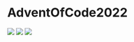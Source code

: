 # AdventOfCode2022

![](https://img.shields.io/badge/day%20📅-17-blue) 
![](https://img.shields.io/badge/stars%20⭐-1-yellow)
![](https://img.shields.io/badge/days%20completed-0-red)
